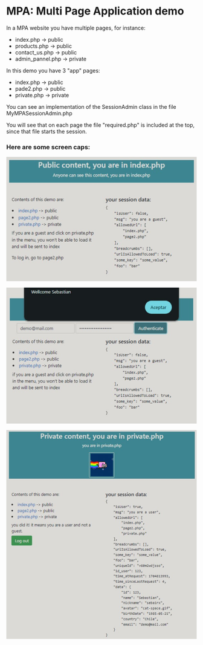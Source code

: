 # MPA: Multi Page Application demo

In a MPA website you have multiple pages, for instance:

* index.php -> public
* products.php -> public
* contact_us.php -> public
* admin_pannel.php -> private

In this demo you have 3 "app" pages:

+ index.php -> public
+ pade2.php -> public
+ private.php -> private


You can see an implementation of the SessionAdmin class in the file MyMPASessionAdmin.php

You will see that on each page the file "required.php" is included at the top, since that file starts the session.

### Here are some screen caps:

![Index, public content](cap1.jpg)

![page2, login, public content](cap2.jpg)

![private content](cap3.jpg)
